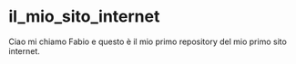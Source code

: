 # il_mio_sito_internet
Ciao mi chiamo Fabio e questo è il mio primo repository del mio primo sito internet.
